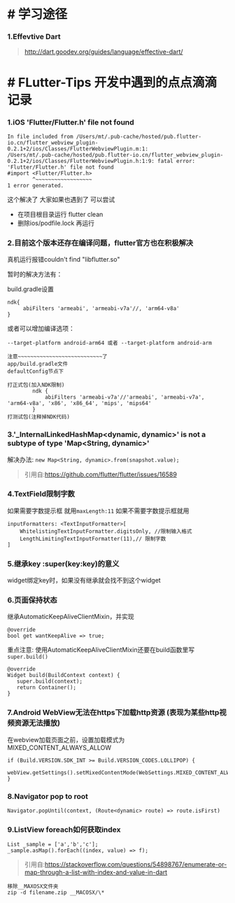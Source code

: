 # # 学习途径
   ### 1.Effevtive Dart
   >http://dart.goodev.org/guides/language/effective-dart/
# # FLutter-Tips 开发中遇到的点点滴滴记录
### 1.iOS 'Flutter/Flutter.h' file not found
    In file included from /Users/mt/.pub-cache/hosted/pub.flutter-io.cn/flutter_webview_plugin-0.2.1+2/ios/Classes/FlutterWebviewPlugin.m:1:
    /Users/mt/.pub-cache/hosted/pub.flutter-io.cn/flutter_webview_plugin-0.2.1+2/ios/Classes/FlutterWebviewPlugin.h:1:9: fatal error: 'Flutter/Flutter.h' file not found
    #import <Flutter/Flutter.h>
            ^~~~~~~~~~~~~~~~~~~
    1 error generated.
   
这个解决了 大家如果也遇到了 可以尝试
* 在项目根目录运行 flutter clean  
*  删除ios/podfile.lock 再运行

### 2.目前这个版本还存在编译问题，flutter官方也在积极解决
真机运行报错couldn't find "libflutter.so"

暂时的解决方法有：

build.gradle设置

```
ndk{
     abiFilters 'armeabi', 'armeabi-v7a'//, 'arm64-v8a'
}
```

或者可以增加编译选项：

```
--target-platform android-arm64 或者 --target-platform android-arm
```

```
注意~~~~~~~~~~~~~~~~~~~~~~~~~~~了
app/build.gradle文件
defaultConfig节点下

打正式包(加入NDK限制)
        ndk {
            abiFilters 'armeabi-v7a'//'armeabi', 'armeabi-v7a', 'arm64-v8a', 'x86', 'x86_64', 'mips', 'mips64'
        }
打测试包(注释掉NDK代码)
```
### 3.'_InternalLinkedHashMap<dynamic, dynamic>' is not a subtype of type 'Map<String, dynamic>' 
解决办法: ``new Map<String, dynamic>.from(snapshot.value);``

> 引用自:https://github.com/flutter/flutter/issues/16589

### 4.TextField限制字数
如果需要字数提示框 就用``maxLength:11``
如果不需要字数提示框就用 

```
inputFormatters: <TextInputFormatter>[
    WhitelistingTextInputFormatter.digitsOnly, //限制输入格式
    LengthLimitingTextInputFormatter(11),// 限制字数
]
```
### 5.继承key  :super(key:key)的意义
widget绑定key时，如果没有继承就会找不到这个widget

### 6.页面保持状态
   继承AutomaticKeepAliveClientMixin，并实现
   ```
   @override
   bool get wantKeepAlive => true;
   ```
   重点注意: 使用AutomaticKeepAliveClientMixin还要在build函数里写``super.build()``
   ```
   @override
   Widget build(BuildContext context) {
      super.build(context);
      return Container();
   }
   ```
### 7.Android WebView无法在https下加载http资源 (表现为某些http视频资源无法播放)
   在webview加载页面之前，设置加载模式为MIXED_CONTENT_ALWAYS_ALLOW
   ```
   if (Build.VERSION.SDK_INT >= Build.VERSION_CODES.LOLLIPOP) {
      webView.getSettings().setMixedContentMode(WebSettings.MIXED_CONTENT_ALWAYS_ALLOW);
   }
   ```
### 8.Navigator pop to root
   ```
   Navigator.popUntil(context, (Route<dynamic> route) => route.isFirst)
   ```
### 9.ListView foreach如何获取index
```
List _sample = ['a','b','c'];
_sample.asMap().forEach((index, value) => f);
```
> 引用自:https://stackoverflow.com/questions/54898767/enumerate-or-map-through-a-list-with-index-and-value-in-dart

```
移除__MAXOSX文件夹
zip -d filename.zip __MACOSX/\*
```
